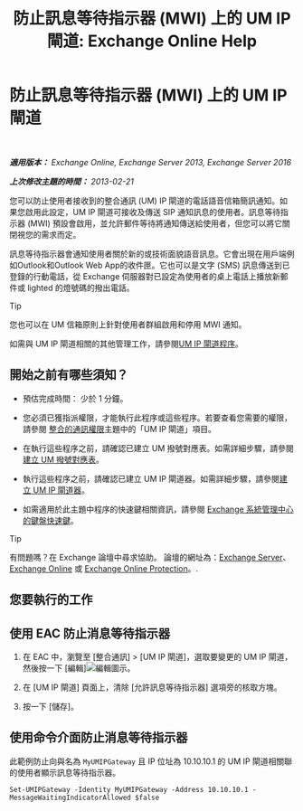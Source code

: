 ﻿---
title: '防止訊息等待指示器 (MWI) 上的 UM IP 閘道: Exchange Online Help'
TOCTitle: 防止訊息等待指示器 (MWI) 上的 UM IP 閘道
ms:assetid: 7af6d094-199f-4134-a25d-9fc7e9c05fe1
ms:mtpsurl: https://technet.microsoft.com/zh-tw/library/JJ673536(v=EXCHG.150)
ms:contentKeyID: 50473546
ms.date: 05/23/2018
mtps_version: v=EXCHG.150
ms.translationtype: MT
---

# 防止訊息等待指示器 (MWI) 上的 UM IP 閘道

 

_**適用版本：** Exchange Online, Exchange Server 2013, Exchange Server 2016_

_**上次修改主題的時間：** 2013-02-21_

您可以防止使用者接收到的整合通訊 (UM) IP 閘道的電話語音信箱簡訊通知。如果您啟用此設定，UM IP 閘道可接收及傳送 SIP 通知訊息的使用者。訊息等待指示器 (MWI) 預設會啟用，並允許郵件等待將通知傳送給使用者，但您可以將它關閉視您的需求而定。

訊息等待指示器會通知使用者關於新的或技術面貌語音訊息。它會出現在用戶端例如Outlook和Outlook Web App的收件匣。它也可以是文字 (SMS) 訊息傳送到已登錄的行動電話，從 Exchange 伺服器對已設定為使用者的桌上電話上播放新郵件或 lighted 的燈號碼的撥出電話。


> [!TIP]  
> 您也可以在 UM 信箱原則上針對使用者群組啟用和停用 MWI 通知。




如需與 UM IP 閘道相關的其他管理工作，請參閱[UM IP 閘道程序](https://docs.microsoft.com/zh-tw/exchange/voice-mail-unified-messaging/connect-voice-mail-system/um-ip-gateway-procedures)。

## 開始之前有哪些須知？

  - 預估完成時間： 少於 1 分鐘。

  - 您必須已獲指派權限，才能執行此程序或這些程序。若要查看您需要的權限，請參閱 [整合的通訊權限](unified-messaging-permissions-exchange-2013-help.md)主題中的「UM IP 閘道」項目。

  - 在執行這些程序之前，請確認已建立 UM 撥號對應表。如需詳細步驟，請參閱[建立 UM 撥號對應表](https://docs.microsoft.com/zh-tw/exchange/voice-mail-unified-messaging/connect-voice-mail-system/create-um-dial-plan)。

  - 執行這些程序之前，請確認已建立 UM IP 閘道器。如需詳細步驟，請參閱[建立 UM IP 閘道器](https://docs.microsoft.com/zh-tw/exchange/voice-mail-unified-messaging/connect-voice-mail-system/create-um-ip-gateway)。

  - 如需適用於此主題中程序的快速鍵相關資訊，請參閱 [Exchange 系統管理中心的鍵盤快速鍵](keyboard-shortcuts-in-the-exchange-admin-center-exchange-online-protection-help.md)。


> [!TIP]  
> 有問題嗎？在 Exchange 論壇中尋求協助。 論壇的網址為：<a href="https://go.microsoft.com/fwlink/p/?linkid=60612">Exchange Server</a>、 <a href="https://go.microsoft.com/fwlink/p/?linkid=267542">Exchange Online</a> 或 <a href="https://go.microsoft.com/fwlink/p/?linkid=285351">Exchange Online Protection</a>。.




## 您要執行的工作

## 使用 EAC 防止消息等待指示器

1.  在 EAC 中，瀏覽至 \[整合通訊\] \> \[UM IP 閘道\]，選取要變更的 UM IP 閘道，然後按一下 \[編輯\]![編輯圖示](images/JJ218640.6f53ccb2-1f13-4c02-bea0-30690e6ea71d(EXCHG.150).gif "編輯圖示")。

2.  在 \[UM IP 閘道\] 頁面上，清除 \[允許訊息等待指示器\] 選項旁的核取方塊。

3.  按一下 \[儲存\]。

## 使用命令介面防止消息等待指示器

此範例防止向與名為 `MyUMIPGateway` 且 IP 位址為 10.10.10.1 的 UM IP 閘道相關聯的使用者顯示訊息等待指示器。

    Set-UMIPGateway -Identity MyUMIPGateway -Address 10.10.10.1 -MessageWaitingIndicatorAllowed $false

